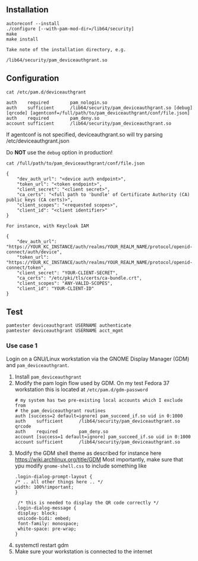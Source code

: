 ## Installation

```
autoreconf --install
./configure [--with-pam-mod-dir=/lib64/security]
make
make install

Take note of the installation directory, e.g.

/lib64/security/pam_deviceauthgrant.so

```

## Configuration

```
cat /etc/pam.d/deviceauthgrant

auth    required        pam_nologin.so
auth    sufficient      /lib64/security/pam_deviceauthgrant.so [debug] [qrcode] [agentconf=/full/path/to/pam_deviceauthgrant/conf/file.json]
auth    required        pam_deny.so
account sufficient      /lib64/security/pam_deviceauthgrant.so
```

If agentconf is not specified, deviceauthgrant.so will try parsing
/etc/deviceauthgrant.json


Do **NOT** use the `debug` option in production! 

```
cat /full/path/to/pam_deviceauthgrant/conf/file.json

{
    "dev_auth_url": "<device auth endpoint>",
    "token_url": "<token endpoint>",
    "client_secret": "<client secret>",
    "ca_certs": "<full path to 'bundle' of Certificate Authority (CA) public keys (CA certs)>",
    "client_scopes": "<requested scopes>",
    "client_id": "<client identifier>"
}

For instance, with Keycloak IAM

{
    "dev_auth_url": "https://YOUR_KC_INSTANCE/auth/realms/YOUR_REALM_NAME/protocol/openid-connect/auth/device",
    "token_url": "https://YOUR_KC_INSTANCE/auth/realms/YOUR_REALM_NAME/protocol/openid-connect/token",
    "client_secret": "YOUR-CLIENT-SECRET",
    "ca_certs": "/etc/pki/tls/certs/ca-bundle.crt",
    "client_scopes": "ANY-VALID-SCOPES",
    "client_id": "YOUR-CLIENT-ID"
}

```

## Test

```
pamtester deviceauthgrant USERNAME authenticate
pamtester deviceauthgrant USERNAME acct_mgmt
```

### Use case 1

Login on a GNU/Linux workstation via the GNOME Display Manager (GDM) and `pam_deviceauthgrant`.

1. Install `pam_deviceauthgrant`
2. Modify the pam login flow used by GDM. On my test Fedora 37 workstation this is located at `/etc/pam.d/gdm-password`
   ```
   # my system has two pre-existing local accounts which I exclude from
   # the pam_deviceauthgrant routines
   auth [success=2 default=ignore] pam_succeed_if.so uid in 0:1000
   auth    sufficient      /lib64/security/pam_deviceauthgrant.so qrcode
   auth    required        pam_deny.so
   account [success=1 default=ignore] pam_succeed_if.so uid in 0:1000
   account sufficient      /lib64/security/pam_deviceauthgrant.so
   ```
3. Modify the GDM shell theme as described for instance here https://wiki.archlinux.org/title/GDM
   Most importantly, make sure that ypu modify  `gnome-shell.css` to include something like
   ```
   .login-dialog-prompt-layout {
   /* .. all other things here .. */
   width: 100%!important;
   }

    /* this is needed to display the QR code correctly */
   .login-dialog-message {
    display: block;
    unicode-bidi: embed;
    font-family: monospace;
    white-space: pre-wrap;
   }
   ```
4. systemctl restart gdm   
5. Make sure your workstation is connected to the internet
